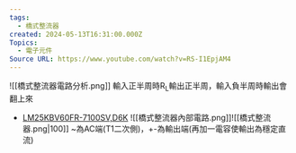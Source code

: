 ```yaml
---
tags:
  - 橋式整流器
created: 2024-05-13T16:31:00.000Z
Topics:
  - 電子元件
Source URL: https://www.youtube.com/watch?v=RS-I1EpjAM4
---
```


![[橋式整流器電路分析.png]]
輸入正半周時R<sub>L</sub>輸出正半周，輸入負半周時輸出會翻上來
- [LM25KBV60FR-7100SV,D6K](file:///C:/Users/min.zhu/Downloads/LM25KBV60FR.pdf)
![[橋式整流器內部電路.png]]![[橋式整流器.png|100]]
~為AC端(T1二次側)，+-為輸出端(再加一電容使輸出為穩定直流)